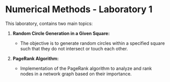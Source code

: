 # Numerical Methods - Laboratory 1 

This laboratory, contains two main topics:

1. **Random Circle Generation in a Given Square:**
   - The objective is to generate random circles within a specified square such that they do not intersect or touch each other.

2. **PageRank Algorithm:**
   - Implementation of the PageRank algorithm to analyze and rank nodes in a network graph based on their importance.
